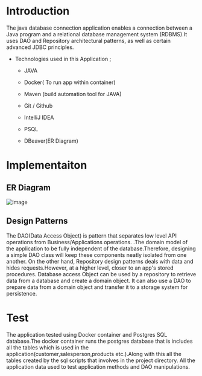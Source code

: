 # Introduction


The java database connection application enables a connection between a Java program and a relational database management system (RDBMS).It uses DAO and Repository architectural patterns, as well as certain advanced JDBC principles.

- Technologies used in this Application ;

    - JAVA 

    - Docker( To run app within container)

    - Maven (build automation tool for JAVA)

    - Git / Github

    - IntelliJ IDEA
  
    - PSQL
  
    - DBeaver(ER Diagram)
  
# Implementaiton
## ER Diagram


![image](https://i.imgur.com/xqxU016.png)

## Design Patterns

The DAO(Data Access Object) is pattern that separates low level API operations from Business/Applications operations.
.The domain model of the application to be fully independent of the database.Therefore, designing a simple DAO class will keep these components neatly isolated from one another.
On the other hand, Repository design patterns deals with data and hides requests.However, at a higher level, closer to an app's stored procedures. Database access Object can be used by a repository to retrieve data from a database and create a domain object. It can also use a DAO to prepare data from a domain object and transfer it to a storage system for persistence.


# Test
The application tested using Docker container and Postgres SQL database.The docker container runs the postgres database that is includes all the tables which is used in the application(customer,salesperson,products etc.).Along with this all the tables created by the sql scripts that involves in the project directory.
All the application data used to test application methods and DAO manipulations.
